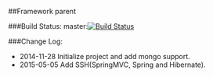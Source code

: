 ##Framework parent

###Build Status:
master:[![Build Status](https://travis-ci.org/yangguangpiaosa/frame-parent.svg?branch=master)](https://travis-ci.org/yangguangpiaosa/frame-parent)

###Change Log:
* 2014-11-28  Initialize project and add mongo support.
* 2015-05-05  Add SSH(SpringMVC, Spring and Hibernate).